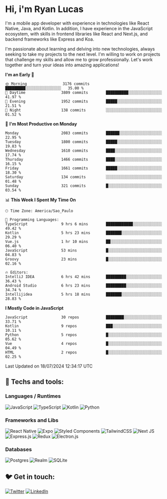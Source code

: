 # Hi, i'm Ryan Lucas

I'm a mobile app developer with experience in technologies like React Native, Java, and Kotlin.
In addition, I have experience in the JavaScript ecosystem, with skills in frontend libraries like React and Next.js, and backend frameworks like Express and Koa.

I'm passionate about learning and delving into new technologies, always seeking to take my projects to the next level. I'm willing to work on projects that challenge my skills and allow me to grow professionally. Let's work together and turn your ideas into amazing applications!


<!--START_SECTION:waka-->
**I'm an Early 🐤** 

```text
🌞 Morning                3176 commits        █████████░░░░░░░░░░░░░░░░   35.00 % 
🌆 Daytime                3809 commits        ██████████░░░░░░░░░░░░░░░   41.97 % 
🌃 Evening                1952 commits        █████░░░░░░░░░░░░░░░░░░░░   21.51 % 
🌙 Night                  138 commits         ░░░░░░░░░░░░░░░░░░░░░░░░░   01.52 % 
```
📅 **I'm Most Productive on Monday** 

```text
Monday                   2083 commits        ██████░░░░░░░░░░░░░░░░░░░   22.95 % 
Tuesday                  1800 commits        █████░░░░░░░░░░░░░░░░░░░░   19.83 % 
Wednesday                1610 commits        ████░░░░░░░░░░░░░░░░░░░░░   17.74 % 
Thursday                 1466 commits        ████░░░░░░░░░░░░░░░░░░░░░   16.15 % 
Friday                   1661 commits        █████░░░░░░░░░░░░░░░░░░░░   18.30 % 
Saturday                 134 commits         ░░░░░░░░░░░░░░░░░░░░░░░░░   01.48 % 
Sunday                   321 commits         █░░░░░░░░░░░░░░░░░░░░░░░░   03.54 % 
```


📊 **This Week I Spent My Time On** 

```text
🕑︎ Time Zone: America/Sao_Paulo

💬 Programming Languages: 
TypeScript               9 hrs 6 mins        ████████████░░░░░░░░░░░░░   49.42 % 
Kotlin                   5 hrs 23 mins       ███████░░░░░░░░░░░░░░░░░░   29.29 % 
Vue.js                   1 hr 10 mins        ██░░░░░░░░░░░░░░░░░░░░░░░   06.40 % 
JavaScript               53 mins             █░░░░░░░░░░░░░░░░░░░░░░░░   04.83 % 
Groovy                   23 mins             █░░░░░░░░░░░░░░░░░░░░░░░░   02.16 % 

🔥 Editors: 
IntelliJ IDEA            6 hrs 42 mins       █████████░░░░░░░░░░░░░░░░   36.43 % 
Android Studio           6 hrs 23 mins       █████████░░░░░░░░░░░░░░░░   34.74 % 
Intellijidea             5 hrs 18 mins       ███████░░░░░░░░░░░░░░░░░░   28.83 % 
```

**I Mostly Code in JavaScript** 

```text
JavaScript               30 repos            ████████░░░░░░░░░░░░░░░░░   33.71 % 
Kotlin                   9 repos             ███░░░░░░░░░░░░░░░░░░░░░░   10.11 % 
Python                   5 repos             █░░░░░░░░░░░░░░░░░░░░░░░░   05.62 % 
Vue                      4 repos             █░░░░░░░░░░░░░░░░░░░░░░░░   04.49 % 
HTML                     2 repos             █░░░░░░░░░░░░░░░░░░░░░░░░   02.25 % 
```




 Last Updated on 18/07/2024 12:34:17 UTC
<!--END_SECTION:waka-->

## 🔧 Techs and tools: 

### Languages / Runtimes
![JavaScript](https://img.shields.io/badge/javascript-%23323330.svg?style=for-the-badge&logo=javascript&logoColor=%23F7DF1E)
![TypeScript](https://img.shields.io/badge/typescript-%23007ACC.svg?style=for-the-badge&logo=typescript&logoColor=white)
![Kotlin](https://img.shields.io/badge/kotlin-%230095D5.svg?style=for-the-badge&logo=kotlin&logoColor=white) ![Python](https://img.shields.io/badge/python-3670A0?style=for-the-badge&logo=python&logoColor=ffdd54)

### Frameworks and Libs
![React Native](https://img.shields.io/badge/react_native-%2320232a.svg?style=for-the-badge&logo=react&logoColor=%2361DAFB)
![Expo](https://img.shields.io/badge/expo-1C1E24?style=for-the-badge&logo=expo&logoColor=#D04A37)
![Styled Components](https://img.shields.io/badge/styled--components-DB7093?style=for-the-badge&logo=styled-components&logoColor=white)
![TailwindCSS](https://img.shields.io/badge/tailwindcss-%2338B2AC.svg?style=for-the-badge&logo=tailwind-css&logoColor=white)
![Next JS](https://img.shields.io/badge/Next-black?style=for-the-badge&logo=next.js&logoColor=white)
![Express.js](https://img.shields.io/badge/express.js-%23404d59.svg?style=for-the-badge&logo=express&logoColor=%2361DAFB)
![Redux](https://img.shields.io/badge/redux-%23593d88.svg?style=for-the-badge&logo=redux&logoColor=white)
![Electron.js](https://img.shields.io/badge/Electron-191970?style=for-the-badge&logo=Electron&logoColor=white)

### Databases
![Postgres](https://img.shields.io/badge/postgres-%23316192.svg?style=for-the-badge&logo=postgresql&logoColor=white)
![Realm](https://img.shields.io/badge/Realm-39477F?style=for-the-badge&logo=realm&logoColor=white)
![SQLite](https://img.shields.io/badge/sqlite-%2307405e.svg?style=for-the-badge&logo=sqlite&logoColor=white)

## 🐦 Get in touch:

[![Twitter](https://img.shields.io/badge/Twitter-%231DA1F2.svg?style=for-the-badge&logo=Twitter&logoColor=white)](https://twitter.com/ryangst_)
[![LinkedIn](https://img.shields.io/badge/linkedin-%230077B5.svg?style=for-the-badge&logo=linkedin&logoColor=white)](https://www.linkedin.com/in/ryan-lucas-machado/)
